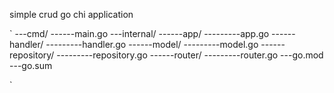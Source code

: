 simple crud go chi application

`
---cmd/
------main.go
---internal/
------app/
---------app.go
------handler/
---------handler.go
------model/
---------model.go
------repository/
---------repository.go
------router/
---------router.go
---go.mod
---go.sum

`
